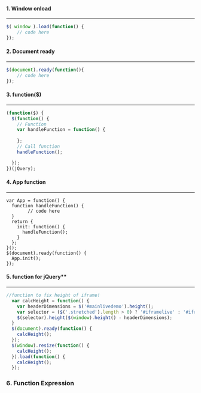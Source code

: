#### 1. Window onload
---
```javascript
$( window ).load(function() {
	// code here
});
```

#### 2. Document ready
---
```javascript
$(document).ready(function(){
	// code here
});
```

#### 3. function($)
---
```javascript
(function($) {
  $(function() {
    // Function
    var handleFunction = function() {
      
    };
    // Call function
    handleFunction();

  });
})(jQuery);
```

#### 4. App function
---
```
var App = function() {
  function handleFunction() {
		// code here   
  }
  return {
    init: function() {
      handleFunction();
    }
  };
}();
$(document).ready(function() {
  App.init();
});
```

#### 5. function for jQuery**
---
```javascript
//function to fix height of iframe!
  var calcHeight = function() {
    var headerDimensions = $('#mainlivedemo').height();
    var selector = ($('.stretched').length > 0) ? '#iframelive' : '#iframelive iframe';
    $(selector).height($(window).height() - headerDimensions);
  }
  $(document).ready(function() {
    calcHeight();
  });
  $(window).resize(function() {
    calcHeight();
  }).load(function() {
    calcHeight();
  });
  ```
  
### 6. Function Expression
